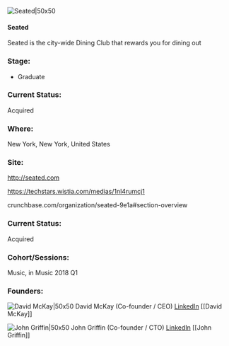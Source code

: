 

![Seated|50x50](https://apimg.techstars.com/connect/images/image_files/5e6820c9a36c115912000032/original/seated_app.jpg)

#### Seated
Seated is the city-wide Dining Club that rewards you for dining out

### Stage: 
 - Graduate 

### Current Status: 
Acquired

### Where:
New York, New York, United States

### Site:
http://seated.com

https://techstars.wistia.com/medias/1nl4rumcj1

crunchbase.com/organization/seated-9e1a#section-overview

### Current Status: 
Acquired

### Cohort/Sessions: 
Music, in Music 2018 Q1

### Founders: 

![David McKay|50x50](https://apimg.techstars.com/connect/images/image_files/5e90ad4ea36c115d3b000028/original/Screen_Shot_2020-04-09_at_11.21.01_AM.png) David McKay (Co-founder / CEO) [LinkedIn](https://linkedin.com/in/davidmckay1) [[David McKay]]

![John Griffin|50x50](https://apimg.techstars.com/connect/images/image_files/5a5fbd739c66a9772800002b/original/IMG_1391_%281%29.png) John Griffin (Co-founder / CTO) [LinkedIn](https://linkedin.com/in/johnwgriffin) [[John Griffin]]


